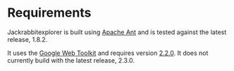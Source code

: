 # Requirements #

Jackrabbitexplorer is built using [Apache Ant](http://ant.apache.org/) and is tested against the latest release, 1.8.2.

It uses the [Google Web Toolkit](http://code.google.com/webtoolkit/) and requires version [2.2.0](http://code.google.com/webtoolkit/versions.html).
It does not currently build with the latest release, 2.3.0.
